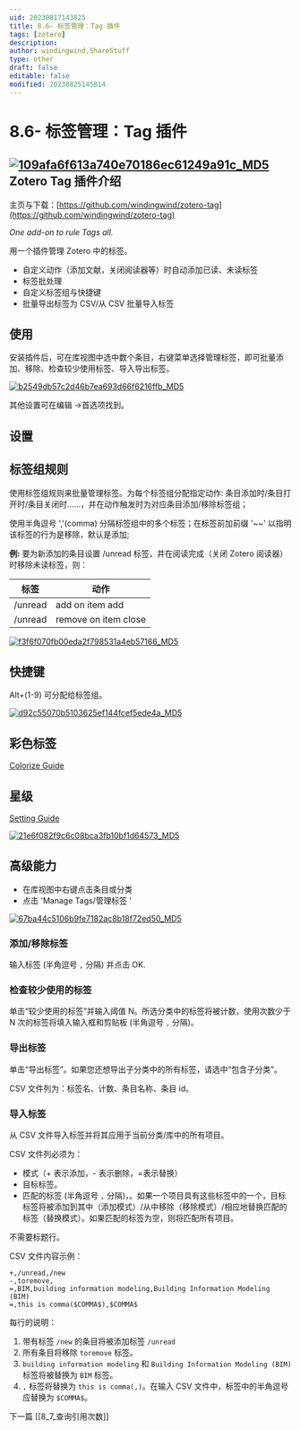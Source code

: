 ```yaml
---
uid: 20230817143825
title: 8.6- 标签管理：Tag 插件
tags: [zotero]
description: 
author: windingwind,ShareStuff
type: other
draft: false
editable: false
modified: 20230825145814
---
```


# 8.6- 标签管理：Tag 插件

## [![109afa6f613a740e70186ec61249a91c_MD5](https://cdn.pkmer.cn/images/202308171546720.png!pkmer)](https://github.com/windingwind/zotero-tag/blob/master/addon/chrome/skin/default/zoterotag/favicon.png)Zotero Tag 插件介绍

主页与下载：[https://github.com/windingwind/zotero-tag](https://github.com/windingwind/zotero-tag)

_One add-on to rule Tags all._

用一个插件管理 Zotero 中的标签。

- 自定义动作（添加文献，关闭阅读器等）时自动添加已读、未读标签
- 标签批处理
- 自定义标签组与快捷键
- 批量导出标签为 CSV/从 CSV 批量导入标签

## 使用

安装插件后，可在库视图中选中数个条目，右键菜单选择管理标签，即可批量添加、移除、检查较少使用标签、导入导出标签。

[![b2549db57c2d46b7ea693d66f6216ffb_MD5](https://cdn.pkmer.cn/images/202308171546721.png!pkmer)](https://github.com/windingwind/zotero-tag/blob/master/imgs/readme-settings-rightclickmenu.png)

其他设置可在编辑 ->首选项找到。

## 设置

## 标签组规则

使用标签组规则来批量管理标签。为每个标签组分配指定动作: 条目添加时/条目打开时/条目关闭时……，并在动作触发时为对应条目添加/移除标签组；

使用半角逗号 ','(comma) 分隔标签组中的多个标签；在标签前加前缀 '~~' 以指明该标签的行为是移除，默认是添加;

**例:** 要为新添加的条目设置 /unread 标签，并在阅读完成（关闭 Zotero 阅读器）时移除未读标签，则：

| **标签** | **动作**             |
| -------- | -------------------- |
| /unread  | add on item add      |
| /unread  | remove on item close |

[![f3f6f070fb00eda2f798531a4eb57166_MD5](https://cdn.pkmer.cn/images/202308171546722.png!pkmer)](https://github.com/windingwind/zotero-tag/blob/master/imgs/readme-settings-rule.png)

## 快捷键

Alt+(1-9) 可分配给标签组。

[![d92c55070b5103625ef144fcef5ede4a_MD5](https://cdn.pkmer.cn/images/202308171546723.png!pkmer)](https://github.com/windingwind/zotero-tag/blob/master/imgs/readme-settings-shortcuts.png)

## 彩色标签

[Colorize Guide](https://github.com/windingwind/zotero-tag/blob/master/docs/tag-color.md)

## 星级

[Setting Guide](https://github.com/windingwind/zotero-tag/blob/master/docs/item-star.md)

[![21e6f082f9c6c08bca3fb10bf1d64573_MD5](https://cdn.pkmer.cn/images/202308171546724.png!pkmer)](https://user-images.githubusercontent.com/33902321/159643528-9eb77420-9c93-4244-b6e5-f9720af7698e.png)

## 高级能力

- 在库视图中右键点击条目或分类
- 点击 'Manage Tags/管理标签 '

[![67ba44c5106b9fe7182ac8b18f72ed50_MD5](https://cdn.pkmer.cn/images/202308171546725.png!pkmer)](https://github.com/windingwind/zotero-tag/blob/master/imgs/readme-manage-tags.png)

### 添加/移除标签

输入标签 (半角逗号 `,` 分隔) 并点击 OK.

### 检查较少使用的标签

单击“较少使用的标签”并输入阈值 N。所选分类中的标签将被计数，使用次数少于 N 次的标签将填入输入框和剪贴板 (半角逗号 `,` 分隔)。

### 导出标签

单击“导出标签”。如果您还想导出子分类中的所有标签，请选中“包含子分类”。

CSV 文件列为：标签名、计数、条目名称、条目 id。

### 导入标签

从 CSV 文件导入标签并将其应用于当前分类/库中的所有项目。

CSV 文件列必须为：

- 模式（+ 表示添加，- 表示删除，=表示替换）
- 目标标签。
- 匹配的标签 (半角逗号 `,` 分隔)，。如果一个项目具有这些标签中的一个，目标标签将被添加到其中（添加模式）/从中移除（移除模式）/相应地替换匹配的标签（替换模式）。如果匹配的标签为空，则将匹配所有项目。

不需要标题行。

CSV 文件内容示例：

```
+,/unread,/new
-,toremove,
=,BIM,building information modeling,Building Information Modeling (BIM)
=,this is comma($COMMA$),$COMMA$

```

每行的说明：

1. 带有标签 `/new` 的条目将被添加标签 `/unread`
2. 所有条目将移除 `toremove` 标签。
3. `building information modeling` 和 `Building Information Modeling (BIM)` 标签将被替换为 `BIM` 标签。
4. `,` 标签将替换为 `this is comma(,)`。在输入 CSV 文件中，标签中的半角逗号应替换为 `$COMMA$`。

下一篇 [[8_7_查询引用次数]]